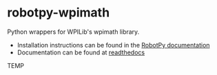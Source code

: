 robotpy-wpimath
===============

Python wrappers for WPILib's wpimath library.

* Installation instructions can be found in the [RobotPy documentation](https://robotpy.readthedocs.io/en/latest/getting_started.html)
* Documentation can be found at [readthedocs](https://robotpy.readthedocs.io/projects/wpimath/en/stable/api.html)

TEMP